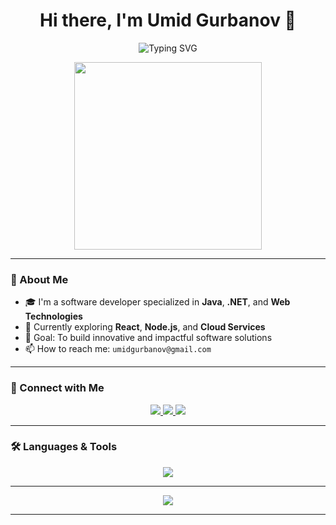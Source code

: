 <h1 align="center">Hi there, I'm Umid Gurbanov 👋</h1>

<p align="center">
  <img src="https://readme-typing-svg.demolab.com?font=Fira+Code&duration=3000&pause=1000&color=F7971E&center=true&vCenter=true&width=435&lines=Software+Developer;Java+%7C+.NET+%7C+Full-Stack+Engineer;Always+Learning+New+Things!" alt="Typing SVG" />
</p>

<div align="center">
  <img src="https://media.giphy.com/media/qgQUggAC3Pfv687qPC/giphy.gif" width="300" />
</div>

---

### 🚀 About Me

- 🎓 I'm a software developer specialized in **Java**, **.NET**, and **Web Technologies**  
- 🌱 Currently exploring **React**, **Node.js**, and **Cloud Services**  
- 🎯 Goal: To build innovative and impactful software solutions  
- 📫 How to reach me: `umidgurbanov@gmail.com`

---

### 📲 Connect with Me

<p align="center">
  <a href="[https://linkedin.com/in/umidgurbanov](https://www.linkedin.com/in/%C3%BCmid-qurbanov-322301250/)" target="_blank">
    <img src="https://img.shields.io/badge/LinkedIn-Umid%20Gurbanov-blue?style=for-the-badge&logo=linkedin" />
  </a>
  <a href="[https://instagram.com/umid._100](https://www.instagram.com/qrbnv._/)" target="_blank">
    <img src="https://img.shields.io/badge/Instagram-%40umid._100-E4405F?style=for-the-badge&logo=instagram&logoColor=white" />
  </a>
  <a href="[https://fb.com/ümidqurbanov](https://www.facebook.com/oligarchy.decpacito)" target="_blank">
    <img src="https://img.shields.io/badge/Facebook-%C3%9Cmid%20Qurbanov-1877F2?style=for-the-badge&logo=facebook&logoColor=white" />
  </a>
</p>

---

### 🛠️ Languages & Tools

<p align="center">
  <img src="https://skillicons.dev/icons?i=java,cs,dotnet,mysql,sqlite,html,css,js,jquery,sass,bootstrap,git,python,react,wordpress,nodejs&perline=8" />
</p>

---



<div align="center">
  <img src="https://capsule-render.vercel.app/api?type=waving&color=gradient&height=150&section=footer&text=Thanks%20for%20visiting!&fontSize=20&fontColor=fff" />
</div>

---
